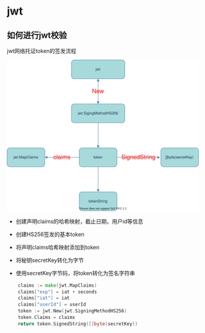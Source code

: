# jwt

## 如何进行jwt校验

jwt网络托证token的签发流程


![jwt](/assets/jwt.drawio.svg)

+ 创建声明claims的哈希映射，截止日期，用户id等信息

+ 创建HS256签发的基本token

+ 将声明claims哈希映射添加到token

+ 将秘钥secretKey转化为字节

+ 使用secretKey字节码，将token转化为签名字符串

```go
	claims := make(jwt.MapClaims)
	claims["exp"] = iat + seconds
	claims["iat"] = iat
	claims["userId"] = userId
	token := jwt.New(jwt.SigningMethodHS256)
	token.Claims = claims
	return token.SignedString([]byte(secretKey))